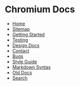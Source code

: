 # Chromium Docs

[logo]: /docs/images/chromium_logo.png
[home]: /docs/README.md

* [Home][home]
* [Sitemap](/docs/README.md#document-index)
* [Getting Started](/docs/contributing.md)
* [Testing](/docs/testing/testing_in_chromium.md)
* [Design Docs](/docs/design/README.md)
* [Contact](https://www.chromium.org/contact/)
* [Bugs](https://www.chromium.org/for-testers/bug-reporting-guidelines/)
* [Style Guide](https://chromium.googlesource.com/chromium/src/+/main/styleguide/styleguide.md)
* [Markdown Syntax](https://gerrit.googlesource.com/gitiles/+/HEAD/Documentation/markdown.md)
* [Old Docs](https://www.chromium.org/Home/)
* [Search](https://source.chromium.org/chromium/chromium/src/+/main:docs/)
